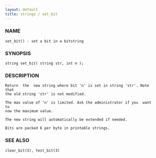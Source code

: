 ```yaml
---
layout: default
title: strings / set_bit
---
```


### NAME

    set_bit() - set a bit in a bitstring


### SYNOPSIS

    string set_bit( string str, int n );


### DESCRIPTION

    Return  the  new string where bit 'n' is set in string 'str'. Note that
    the old string 'str' is not modified.

    The max value of 'n' is limited. Ask the administrator if you  want  to
    now the maximum value.

    The new string will automatically be extended if needed.

    Bits are packed 6 per byte in printable strings.


### SEE ALSO

    clear_bit(3), test_bit(3)
